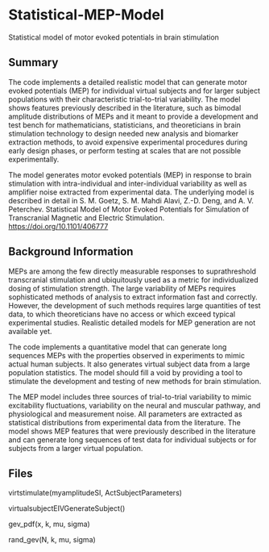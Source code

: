 # Statistical-MEP-Model
Statistical model of motor evoked potentials in brain stimulation

## Summary
The code implements a detailed realistic model that can generate motor evoked potentials (MEP) for individual virtual subjects and for larger subject populations with their characteristic trial-to-trial variability. The model shows features previously described in the literature, such as bimodal amplitude distributions of MEPs and it meant to provide a development and test bench for mathematicians, statisticians, and theoreticians in brain stimulation technology to design needed new analysis and biomarker extraction methods, to avoid expensive experimental procedures during early design phases, or perform testing at scales that are not possible experimentally.

The model generates motor evoked potentials (MEP) in response to brain stimulation with intra-individual and inter-individual variability as well as amplifier noise extracted from experimental data. 
The underlying model is described in detail in S. M. Goetz, S. M. Mahdi Alavi, Z.-D. Deng, and A. V. Peterchev. Statistical Model of Motor Evoked Potentials for Simulation of Transcranial Magnetic and Electric Stimulation. https://doi.org/10.1101/406777

## Background Information
MEPs are among the few directly measurable responses to suprathreshold transcranial stimulation and ubiquitously used as a metric for individualized dosing of stimulation strength. The large variability of MEPs requires sophisticated methods of analysis to extract information fast and correctly. However, the development of such methods requires large quantities of test data, to which theoreticians have no access or which exceed typical experimental studies. Realistic detailed models for MEP generation are not available yet.

The code implements a quantitative model that can generate long sequences MEPs with the properties observed in experiments to mimic actual human subjects. It also generates virtual subject data from a large population statistics. The model should fill a void by providing a tool to stimulate the development and testing of new methods for brain stimulation.

The MEP model includes three sources of trial-to-trial variability to mimic excitability fluctuations, variability on the neural and muscular pathway, and physiological and measurement noise. All parameters are extracted as statistical distributions from experimental data from the literature.
The model shows MEP features that were previously described in the literature and can generate long sequences of test data for individual subjects or for subjects from a larger virtual population.



## Files
virtstimulate(myamplitudeSI, ActSubjectParameters)

virtualsubjectEIVGenerateSubject()

gev_pdf(x, k, mu, sigma)

rand_gev(N, k, mu, sigma)
